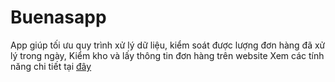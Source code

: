 # Buenasapp
App giúp tối ưu quy trình xử lý dữ liệu, kiểm soát được lượng đơn hàng đã xử lý trong ngày, Kiểm kho và lấy thông tin đơn hàng trên website
Xem các tính năng chi tiết tại <a href="https://github.com/aovangaoxanhchungkienchoanh/Buenasapp/tree/main/image">đây</a>
